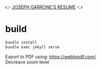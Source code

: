 👉 [JOSEPH GARRONE'S RESUME](https://garronej.github.io/resume/) 👈

# build

```bash
bundle install
bundle exec jekyll serve
```

Export to PDF using: https://webtopdf.com/  
Decreace zoom level